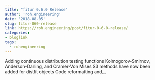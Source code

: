 ```yaml
---
title: "fitur 0.6.0 Release"
author: 'roh.engineering'
date: '2018-08-05'
slug: fitur-060-release
link: https://roh.engineering/post/fitur-0-6-0-release/
categories:
- bloglink
tags:
  - rohengineering
---
```


Adding continuous distribution testing functions Kolmogorov-Smirnov, Anderson-Darling, and Cramer-Von Mises S3 methods have now been added for distfit objects Code reformatting and[... <i class="fas fa-external-link-alt"></i>](https://roh.engineering/post/fitur-0-6-0-release/)

